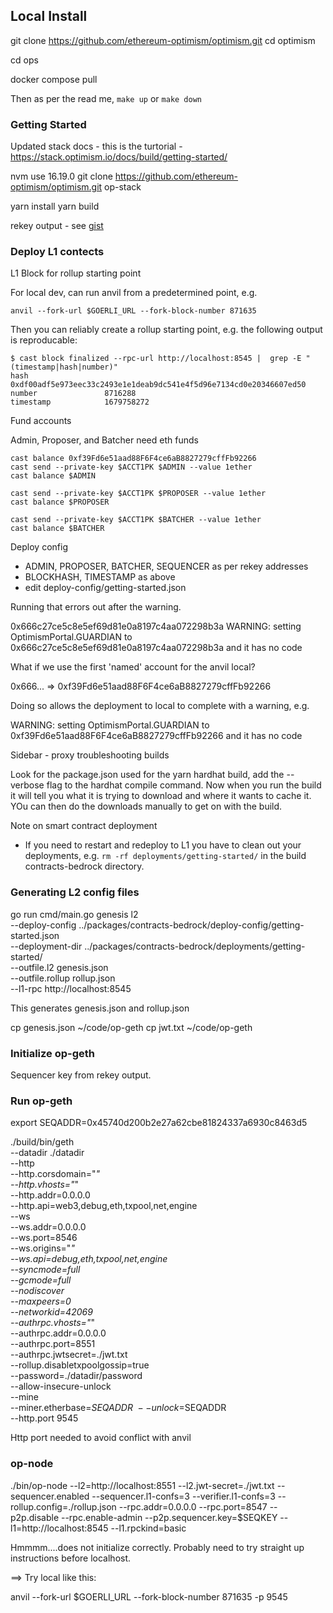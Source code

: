 ## Local Install

git clone https://github.com/ethereum-optimism/optimism.git
cd optimism

cd ops

docker compose pull

Then as per the read me, `make up` or `make down`

### Getting Started

Updated stack docs - this is the turtorial - https://stack.optimism.io/docs/build/getting-started/

nvm use 16.19.0
git clone https://github.com/ethereum-optimism/optimism.git op-stack

yarn install
yarn build

rekey output - see [gist](https://gist.github.com/d-smith/235222ac3a245ffd373073464d766c63) 


### Deploy L1 contects

L1 Block for rollup starting point

For local dev, can run anvil from a predetermined point, e.g.

```
anvil --fork-url $GOERLI_URL --fork-block-number 871635
```

Then you can reliably create a rollup starting point, e.g. the following output is reproducable:

```
$ cast block finalized --rpc-url http://localhost:8545 |  grep -E "(timestamp|hash|number)"
hash                 0xdf00adf5e973eec33c2493e1e1deab9dc541e4f5d96e7134cd0e20346607ed50
number               8716288
timestamp            1679758272
```

Fund accounts 

Admin, Proposer, and Batcher need eth funds

```
cast balance 0xf39Fd6e51aad88F6F4ce6aB8827279cffFb92266
cast send --private-key $ACCT1PK $ADMIN --value 1ether
cast balance $ADMIN

cast send --private-key $ACCT1PK $PROPOSER --value 1ether
cast balance $PROPOSER

cast send --private-key $ACCT1PK $BATCHER --value 1ether
cast balance $BATCHER
```

Deploy config

* ADMIN, PROPOSER, BATCHER, SEQUENCER as per rekey addresses
* BLOCKHASH, TIMESTAMP as above
* edit deploy-config/getting-started.json

Running that errors out after the warning.

0x666c27ce5c8e5ef69d81e0a8197c4aa072298b3a
WARNING: setting OptimismPortal.GUARDIAN to 0x666c27ce5c8e5ef69d81e0a8197c4aa072298b3a and it has no code

What if we use the first 'named' account for the anvil local?

0x666... => 0xf39Fd6e51aad88F6F4ce6aB8827279cffFb92266

Doing so allows the deployment to local to complete with a warning, e.g.

WARNING: setting OptimismPortal.GUARDIAN to 0xf39Fd6e51aad88F6F4ce6aB8827279cffFb92266 and it has no code

Sidebar - proxy troubleshooting builds

Look for the package.json used for the yarn hardhat build, add the --verbose flag to the hardhat compile command. Now when you run the build it will tell you what it is trying to download and where it wants to cache it. YOu can then do the downloads manually to get on with the build.

Note on smart contract deployment

* If you need to restart and redeploy to L1 you have to clean out your deployments, e.g. `rm -rf deployments/getting-started/` in the build contracts-bedrock directory.

### Generating L2 config files

go run cmd/main.go genesis l2 \
    --deploy-config ../packages/contracts-bedrock/deploy-config/getting-started.json \
    --deployment-dir ../packages/contracts-bedrock/deployments/getting-started/ \
    --outfile.l2 genesis.json \
    --outfile.rollup rollup.json \
    --l1-rpc http://localhost:8545

This generates genesis.json and rollup.json

cp genesis.json ~/code/op-geth
cp jwt.txt ~/code/op-geth

### Initialize op-geth

Sequencer key from rekey output.

### Run op-geth

export SEQADDR=0x45740d200b2e27a62cbe81824337a6930c8463d5

./build/bin/geth \
	--datadir ./datadir \
	--http \
	--http.corsdomain="*" \
	--http.vhosts="*" \
	--http.addr=0.0.0.0 \
	--http.api=web3,debug,eth,txpool,net,engine \
	--ws \
	--ws.addr=0.0.0.0 \
	--ws.port=8546 \
	--ws.origins="*" \
	--ws.api=debug,eth,txpool,net,engine \
	--syncmode=full \
	--gcmode=full \
	--nodiscover \
	--maxpeers=0 \
	--networkid=42069 \
	--authrpc.vhosts="*" \
	--authrpc.addr=0.0.0.0 \
	--authrpc.port=8551 \
	--authrpc.jwtsecret=./jwt.txt \
	--rollup.disabletxpoolgossip=true \
	--password=./datadir/password \
	--allow-insecure-unlock \
	--mine \
	--miner.etherbase=$SEQADDR \
	--unlock=$SEQADDR \
    --http.port 9545

Http port needed to avoid conflict with anvil


### op-node

./bin/op-node --l2=http://localhost:8551 --l2.jwt-secret=./jwt.txt --sequencer.enabled --sequencer.l1-confs=3 --verifier.l1-confs=3 --rollup.config=./rollup.json --rpc.addr=0.0.0.0 --rpc.port=8547 --p2p.disable --rpc.enable-admin --p2p.sequencer.key=$SEQKEY --l1=http://localhost:8545 --l1.rpckind=basic

Hmmmm....does not initialize correctly. Probably need to try straight up instructions before localhost.

==> Try local like this:

anvil --fork-url $GOERLI_URL --fork-block-number 871635 -p 9545